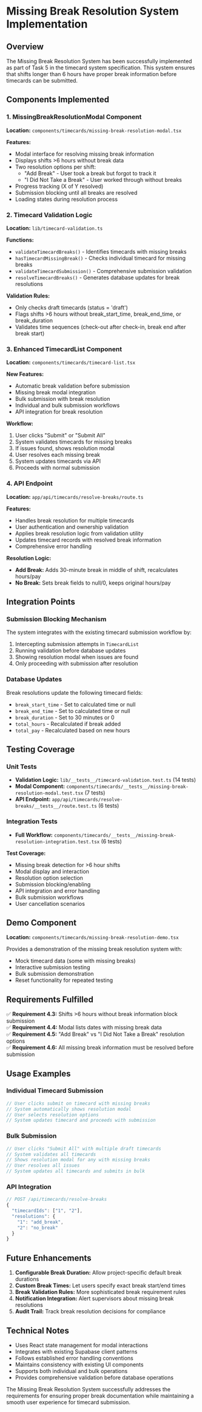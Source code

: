 # Missing Break Resolution System Implementation

## Overview

The Missing Break Resolution System has been successfully implemented as part of Task 5 in the timecard system specification. This system ensures that shifts longer than 6 hours have proper break information before timecards can be submitted.

## Components Implemented

### 1. MissingBreakResolutionModal Component
**Location:** `components/timecards/missing-break-resolution-modal.tsx`

**Features:**
- Modal interface for resolving missing break information
- Displays shifts >6 hours without break data
- Two resolution options per shift:
  - "Add Break" - User took a break but forgot to track it
  - "I Did Not Take a Break" - User worked through without breaks
- Progress tracking (X of Y resolved)
- Submission blocking until all breaks are resolved
- Loading states during resolution process

### 2. Timecard Validation Logic
**Location:** `lib/timecard-validation.ts`

**Functions:**
- `validateTimecardBreaks()` - Identifies timecards with missing breaks
- `hasTimecardMissingBreak()` - Checks individual timecard for missing breaks
- `validateTimecardSubmission()` - Comprehensive submission validation
- `resolveTimecardBreaks()` - Generates database updates for break resolutions

**Validation Rules:**
- Only checks draft timecards (status = 'draft')
- Flags shifts >6 hours without break_start_time, break_end_time, or break_duration
- Validates time sequences (check-out after check-in, break end after break start)

### 3. Enhanced TimecardList Component
**Location:** `components/timecards/timecard-list.tsx`

**New Features:**
- Automatic break validation before submission
- Missing break modal integration
- Bulk submission with break resolution
- Individual and bulk submission workflows
- API integration for break resolution

**Workflow:**
1. User clicks "Submit" or "Submit All"
2. System validates timecards for missing breaks
3. If issues found, shows resolution modal
4. User resolves each missing break
5. System updates timecards via API
6. Proceeds with normal submission

### 4. API Endpoint
**Location:** `app/api/timecards/resolve-breaks/route.ts`

**Features:**
- Handles break resolution for multiple timecards
- User authentication and ownership validation
- Applies break resolution logic from validation utility
- Updates timecard records with resolved break information
- Comprehensive error handling

**Resolution Logic:**
- **Add Break:** Adds 30-minute break in middle of shift, recalculates hours/pay
- **No Break:** Sets break fields to null/0, keeps original hours/pay

## Integration Points

### Submission Blocking Mechanism
The system integrates with the existing timecard submission workflow by:
1. Intercepting submission attempts in `TimecardList`
2. Running validation before database updates
3. Showing resolution modal when issues are found
4. Only proceeding with submission after resolution

### Database Updates
Break resolutions update the following timecard fields:
- `break_start_time` - Set to calculated time or null
- `break_end_time` - Set to calculated time or null  
- `break_duration` - Set to 30 minutes or 0
- `total_hours` - Recalculated if break added
- `total_pay` - Recalculated based on new hours

## Testing Coverage

### Unit Tests
- **Validation Logic:** `lib/__tests__/timecard-validation.test.ts` (14 tests)
- **Modal Component:** `components/timecards/__tests__/missing-break-resolution-modal.test.tsx` (7 tests)
- **API Endpoint:** `app/api/timecards/resolve-breaks/__tests__/route.test.ts` (6 tests)

### Integration Tests
- **Full Workflow:** `components/timecards/__tests__/missing-break-resolution-integration.test.tsx` (6 tests)

**Test Coverage:**
- Missing break detection for >6 hour shifts
- Modal display and interaction
- Resolution option selection
- Submission blocking/enabling
- API integration and error handling
- Bulk submission workflows
- User cancellation scenarios

## Demo Component
**Location:** `components/timecards/missing-break-resolution-demo.tsx`

Provides a demonstration of the missing break resolution system with:
- Mock timecard data (some with missing breaks)
- Interactive submission testing
- Bulk submission demonstration
- Reset functionality for repeated testing

## Requirements Fulfilled

✅ **Requirement 4.3:** Shifts >6 hours without break information block submission  
✅ **Requirement 4.4:** Modal lists dates with missing break data  
✅ **Requirement 4.5:** "Add Break" vs "I Did Not Take a Break" resolution options  
✅ **Requirement 4.6:** All missing break information must be resolved before submission  

## Usage Examples

### Individual Timecard Submission
```typescript
// User clicks submit on timecard with missing breaks
// System automatically shows resolution modal
// User selects resolution options
// System updates timecard and proceeds with submission
```

### Bulk Submission
```typescript
// User clicks "Submit All" with multiple draft timecards
// System validates all timecards
// Shows resolution modal for any with missing breaks
// User resolves all issues
// System updates all timecards and submits in bulk
```

### API Integration
```typescript
// POST /api/timecards/resolve-breaks
{
  "timecardIds": ["1", "2"],
  "resolutions": {
    "1": "add_break",
    "2": "no_break"
  }
}
```

## Future Enhancements

1. **Configurable Break Duration:** Allow project-specific default break durations
2. **Custom Break Times:** Let users specify exact break start/end times
3. **Break Validation Rules:** More sophisticated break requirement rules
4. **Notification Integration:** Alert supervisors about missing break resolutions
5. **Audit Trail:** Track break resolution decisions for compliance

## Technical Notes

- Uses React state management for modal interactions
- Integrates with existing Supabase client patterns
- Follows established error handling conventions
- Maintains consistency with existing UI components
- Supports both individual and bulk operations
- Provides comprehensive validation before database operations

The Missing Break Resolution System successfully addresses the requirements for ensuring proper break documentation while maintaining a smooth user experience for timecard submission.